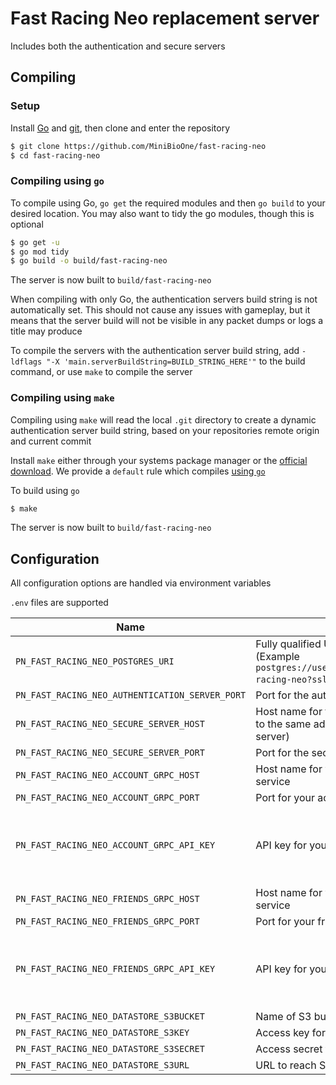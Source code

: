 # Fast Racing Neo replacement server
Includes both the authentication and secure servers

## Compiling

### Setup
Install [Go](https://go.dev/doc/install) and [git](https://git-scm.com/downloads), then clone and enter the repository

```bash
$ git clone https://github.com/MiniBioOne/fast-racing-neo
$ cd fast-racing-neo
```

### Compiling using `go`
To compile using Go, `go get` the required modules and then `go build` to your desired location. You may also want to tidy the go modules, though this is optional

```bash
$ go get -u
$ go mod tidy
$ go build -o build/fast-racing-neo
```

The server is now built to `build/fast-racing-neo`

When compiling with only Go, the authentication servers build string is not automatically set. This should not cause any issues with gameplay, but it means that the server build will not be visible in any packet dumps or logs a title may produce

To compile the servers with the authentication server build string, add `-ldflags "-X 'main.serverBuildString=BUILD_STRING_HERE'"` to the build command, or use `make` to compile the server

### Compiling using `make`
Compiling using `make` will read the local `.git` directory to create a dynamic authentication server build string, based on your repositories remote origin and current commit

Install `make` either through your systems package manager or the [official download](https://www.gnu.org/software/make/). We provide a `default` rule which compiles [using `go`](#compiling-using-go)

To build using `go`

```bash
$ make
```

The server is now built to `build/fast-racing-neo`

## Configuration
All configuration options are handled via environment variables

`.env` files are supported

| Name | Description | Required |
| ---- | ----------- | -------- |
| `PN_FAST_RACING_NEO_POSTGRES_URI` | Fully qualified URI to your Postgres server (Example `postgres://username:password@localhost/fast-racing-neo?sslmode=disable`) | Yes |
| `PN_FAST_RACING_NEO_AUTHENTICATION_SERVER_PORT` | Port for the authentication server | Yes |
| `PN_FAST_RACING_NEO_SECURE_SERVER_HOST` | Host name for the secure server (should point to the same address as the authentication server) | Yes |
| `PN_FAST_RACING_NEO_SECURE_SERVER_PORT` | Port for the secure server | Yes |
| `PN_FAST_RACING_NEO_ACCOUNT_GRPC_HOST` | Host name for your account server gRPC service | Yes |
| `PN_FAST_RACING_NEO_ACCOUNT_GRPC_PORT` | Port for your account server gRPC service | Yes |
| `PN_FAST_RACING_NEO_ACCOUNT_GRPC_API_KEY` | API key for your account server gRPC service | No (Assumed to be an open gRPC API) |
| `PN_FAST_RACING_NEO_FRIENDS_GRPC_HOST` | Host name for your friends server gRPC service | Yes |
| `PN_FAST_RACING_NEO_FRIENDS_GRPC_PORT` | Port for your friends server gRPC service | Yes |
| `PN_FAST_RACING_NEO_FRIENDS_GRPC_API_KEY` | API key for your friends server gRPC service | No (Assumed to be an open gRPC API) |
| `PN_FAST_RACING_NEO_DATASTORE_S3BUCKET` | Name of S3 bucket for DataStore storage | Yes |
| `PN_FAST_RACING_NEO_DATASTORE_S3KEY` | Access key for S3 service | Yes |
| `PN_FAST_RACING_NEO_DATASTORE_S3SECRET` | Access secret for S3 service | Yes |
| `PN_FAST_RACING_NEO_DATASTORE_S3URL` | URL to reach S3 service | Yes |